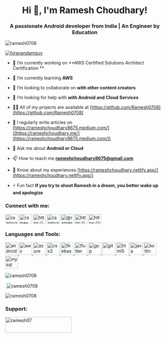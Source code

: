 <h1 align="center">Hi 👋, I'm Ramesh Choudhary! </h1>
<h3 align="center">A passionate Android developer from India | An Engineer by Education</h3>

<p align="left"> <img src="https://komarev.com/ghpvc/?username=ramesh0708&label=Profile%20views&color=0e75b6&style=flat" alt="ramesh0708" /> </p>

<p align="left"> <a href="https://twitter.com/hiranandaniguy" target="blank"><img src="https://img.shields.io/twitter/follow/hiranandaniguy?logo=twitter&style=for-the-badge" alt="hiranandaniguy" /></a> </p>

- 🔭 I’m currently working on **AWS Certified Solutions Architect Certification **

- 🌱 I’m currently learning **AWS**

- 👯 I’m looking to collaborate on **with other content creators**

- 🤝 I’m looking for help with **with Android and Cloud Services**

- 👨‍💻 All of my projects are available at [https://github.com/Ramesh0708](https://github.com/Ramesh0708)

- 📝 I regularly write articles on [https://rameshchoudhary8675.medium.com/]([https://rameshchoudhary.me/](https://rameshchoudhary8675.medium.com/))

- 💬 Ask me about **Android or Cloud**

- 📫 How to reach me **rameshchoudhary8675@gmail.com**

- 📄 Know about my experiences [https://rameshchoudhary.netlify.app/](https://rameshchoudhary.netlify.app/)

- ⚡ Fun fact **If you try to shoot Ramesh in a dream, you better wake up and apologize**


<h3 align="left">Connect with me:</h3>
<p align="left">
<a href="https://twitter.com/raamya07" target="blank"><img align="center" src="https://cdn.jsdelivr.net/npm/simple-icons@3.0.1/icons/twitter.svg" alt="raamya07" height="30" width="40" /></a>
<a href="https://linkedin.com/in/ramesh-choudhary07/" target="blank"><img align="center" src="https://cdn.jsdelivr.net/npm/simple-icons@3.0.1/icons/linkedin.svg" alt="ramesh-choudhary07/" height="30" width="40" /></a>
<a href="https://stackoverflow.com/users/https://stackoverflow.com/users/14733210/ramesh-choudhary" target="blank"><img align="center" src="https://cdn.jsdelivr.net/npm/simple-icons@3.0.1/icons/stackoverflow.svg" alt="https://stackoverflow.com/users/14733210/ramesh-choudhary" height="30" width="40" /></a>
<a href="https://fb.com/raamya07" target="blank"><img align="center" src="https://cdn.jsdelivr.net/npm/simple-icons@3.0.1/icons/facebook.svg" alt="raamya07" height="30" width="40" /></a>
<a href="https://medium.com/@rameshchoudhary8675" target="blank"><img align="center" src="https://cdn.jsdelivr.net/npm/simple-icons@3.0.1/icons/medium.svg" alt="@rameshchoudhary8675" height="30" width="40" /></a>
<a href="https://www.youtube.com/c/https://www.youtube.com/channel/uc_nn0ek6cbu2hchypb7ugdg?view_as=subscriber" target="blank"><img align="center" src="https://cdn.jsdelivr.net/npm/simple-icons@3.0.1/icons/youtube.svg" alt="https://www.youtube.com/channel/uc_nn0ek6cbu2hchypb7ugdg?view_as=subscriber" height="30" width="40" /></a>
<a href="/https://rameshchoudhary.me/" target="blank"><img align="center" src="https://cdn.jsdelivr.net/npm/simple-icons@3.0.1/icons/rss.svg" alt="https://rameshchoudhary.me/" height="30" width="40" /></a>
</p>

<h3 align="left">Languages and Tools:</h3>
<p align="left"> <a href="https://developer.android.com" target="_blank"> <img src="https://devicons.github.io/devicon/devicon.git/icons/android/android-original-wordmark.svg" alt="android" width="40" height="40"/> </a> <a href="https://aws.amazon.com" target="_blank"> <img src="https://devicons.github.io/devicon/devicon.git/icons/amazonwebservices/amazonwebservices-original-wordmark.svg" alt="aws" width="40" height="40"/> </a> <a href="https://azure.microsoft.com/en-in/" target="_blank"> <img src="https://www.vectorlogo.zone/logos/microsoft_azure/microsoft_azure-icon.svg" alt="azure" width="40" height="40"/> </a> <a href="https://www.w3schools.com/css/" target="_blank"> <img src="https://devicons.github.io/devicon/devicon.git/icons/css3/css3-original-wordmark.svg" alt="css3" width="40" height="40"/> </a> <a href="https://firebase.google.com/" target="_blank"> <img src="https://www.vectorlogo.zone/logos/firebase/firebase-icon.svg" alt="firebase" width="40" height="40"/> </a> <a href="https://flutter.dev" target="_blank"> <img src="https://www.vectorlogo.zone/logos/flutterio/flutterio-icon.svg" alt="flutter" width="40" height="40"/> </a> <a href="https://cloud.google.com" target="_blank"> <img src="https://www.vectorlogo.zone/logos/google_cloud/google_cloud-icon.svg" alt="gcp" width="40" height="40"/> </a> <a href="https://git-scm.com/" target="_blank"> <img src="https://www.vectorlogo.zone/logos/git-scm/git-scm-icon.svg" alt="git" width="40" height="40"/> </a> <a href="https://www.w3.org/html/" target="_blank"> <img src="https://devicons.github.io/devicon/devicon.git/icons/html5/html5-original-wordmark.svg" alt="html5" width="40" height="40"/> </a> <a href="https://www.java.com" target="_blank"> <img src="https://devicons.github.io/devicon/devicon.git/icons/java/java-original-wordmark.svg" alt="java" width="40" height="40"/> </a> <a href="https://kotlinlang.org" target="_blank"> <img src="https://www.vectorlogo.zone/logos/kotlinlang/kotlinlang-icon.svg" alt="kotlin" width="40" height="40"/> </a> <a href="https://www.mysql.com/" target="_blank"> <img src="https://devicons.github.io/devicon/devicon.git/icons/mysql/mysql-original-wordmark.svg" alt="mysql" width="40" height="40"/> </a> </p>




<img align="center" src="https://github-readme-stats.vercel.app/api/top-langs?username=ramesh0708&show_icons=true&locale=en&layout=compact" alt="ramesh0708" />

<p>&nbsp;<img align="center" src="https://github-readme-stats.vercel.app/api?username=ramesh0708&show_icons=true&locale=en" alt="ramesh0708" /></p>

<p><img align="center" src="https://github-readme-streak-stats.herokuapp.com/?user=ramesh0708&" alt="ramesh0708" /></p>

<h3 align="left">Support:</h3>
<p><a href="https://www.buymeacoffee.com/ramesh07"> <img align="left" src="https://cdn.buymeacoffee.com/buttons/v2/default-yellow.png" height="50" width="210" alt="ramesh07" /></a></p>






